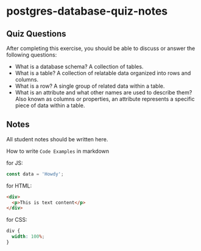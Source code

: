 # postgres-database-quiz-notes

## Quiz Questions

After completing this exercise, you should be able to discuss or answer the following questions:

- What is a database schema?
  A collection of tables.
- What is a table?
  A collection of relatable data organized into rows and columns.
- What is a row?
  A single group of related data within a table.
- What is an attribute and what other names are used to describe them?
  Also known as columns or properties, an attribute represents a specific piece of data within a table.

## Notes

All student notes should be written here.

How to write `Code Examples` in markdown

for JS:

```javascript
const data = 'Howdy';
```

for HTML:

```html
<div>
  <p>This is text content</p>
</div>
```

for CSS:

```css
div {
  width: 100%;
}
```
